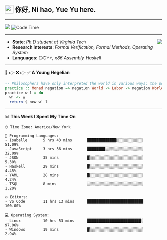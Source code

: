 <h2> <img style="vertical-align: text-bottom;" src=https://slackmojis.com/emojis/13253-yay-frog/download/ width=27> 你好, Ni hao, Yue Yu here. </h2>

---

![](https://shields.io/badge/dynamic/json?color=blue&amp;label=Visitors&amp;query=value&amp;url=https://api.countapi.xyz/hit/fishjump.fishjump) ![Code Time](https://img.shields.io/badge/Code%20Time-384%20hrs%2037%20mins-blue)

---

<img align='right' src=https://slackmojis.com/emojis/5264-coding/download> </td>

- **State**: *Ph.D student at Virginia Tech*
- **Research Interests**: *Formal Verification, Formal Methods, Operating System*
- **Languages**: *C/C++, x86 Assembly, Haskell*

---

🚫 👉 ❌ 👉 ✅ **A Young Hegelian**

``` haskell
-- Philosophers have only interpreted the world in various ways; the point is to change it.
practice :: Monad negation => negation World -> Labor -> negation World
practice w l = do
  w' <- w
  return $ new w' l
```

---


📊 **This Week I Spent My Time On** 

```text
🕑︎ Time Zone: America/New_York

💬 Programming Languages:
- Isabelle       5 hrs 43 mins       █████████████░░░░░░░░░░░░     51.09%
- JavaScript     3 hrs 36 mins       ████████░░░░░░░░░░░░░░░░░     32.09%
- JSON           35 mins             █░░░░░░░░░░░░░░░░░░░░░░░░     5.30%
- Haskell        29 mins             █░░░░░░░░░░░░░░░░░░░░░░░░     4.45%
- YAML           28 mins             █░░░░░░░░░░░░░░░░░░░░░░░░     4.24%
- TSQL           8 mins              ░░░░░░░░░░░░░░░░░░░░░░░░░     1.20%

🔥 Editors:
- VS Code        11 hrs 13 mins      █████████████████████████     100.00%

💻 Operating System:
- Linux          10 hrs 53 mins      ████████████████████████░     97.06%
- Windows        19 mins             █░░░░░░░░░░░░░░░░░░░░░░░░     2.94%
```

